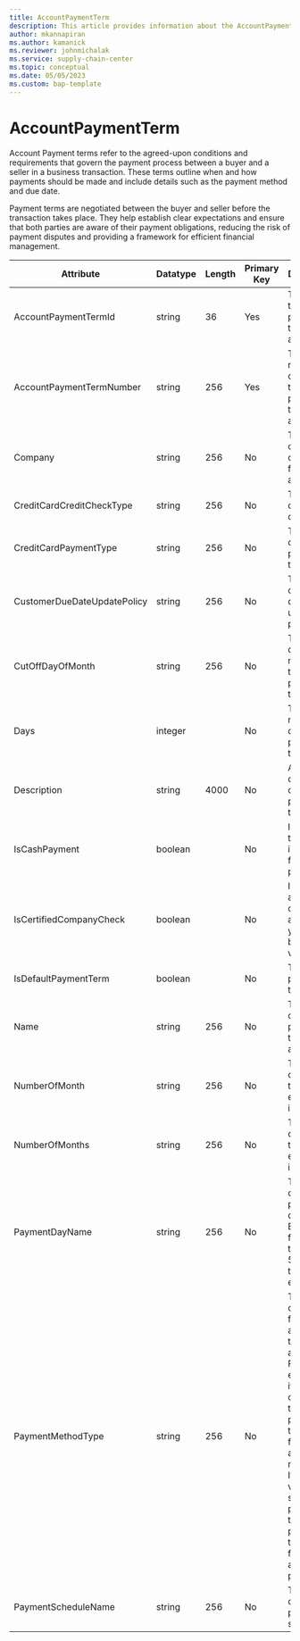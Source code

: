 ```yaml
---
title: AccountPaymentTerm
description: This article provides information about the AccountPaymentTerm entity.
author: mkannapiran
ms.author: kamanick
ms.reviewer: johnmichalak
ms.service: supply-chain-center
ms.topic: conceptual
ms.date: 05/05/2023
ms.custom: bap-template
---
```


# **AccountPaymentTerm**

Account Payment terms refer to the agreed-upon conditions and requirements that govern the payment process between a buyer and a seller in a business transaction. These terms outline when and how payments should be made and include details such as the payment method and due date. 

Payment terms are negotiated between the buyer and seller before the transaction takes place. They help establish clear expectations and ensure that both parties are aware of their payment obligations, reducing the risk of payment disputes and providing a framework for efficient financial management.



|	Attribute	|	Datatype	|	Length	|	Primary Key	|	Description	|
|---------------|--------|------|----------|-----------|
|	AccountPaymentTermId	|	string	|	36	|	Yes	|	The ID of the payment term for the account.	|
|	AccountPaymentTermNumber	|	string	|	256	|	Yes	|	The number or code for the payment term for the account.	|
|	Company	|	string	|	256	|	No	|	The name of the company for the account.	|
|	CreditCardCreditCheckType	|	string	|	256	|	No	|	The credit card credit check type.	|
|	CreditCardPaymentType	|	string	|	256	|	No	|	The credit card payment type.	|
|	CustomerDueDateUpdatePolicy	|	string	|	256	|	No	|	The customer due date update policy.	|
|	CutOffDayOfMonth	|	string	|	256	|	No	|	The cutoff day of month for the payment term.	|
|	Days	|	integer	|		|	No	|	The number of days in the payment term.	|
|	Description	|	string	|	4000	|	No	|	A description of the payment term.	|
|	IsCashPayment	|	boolean	|		|	No	|	Indicates if the account is enabled for cash payment.	|
|	IsCertifiedCompanyCheck	|	boolean	|		|	No	|	Is this account a certified account, yes or no boolean value	|
|	IsDefaultPaymentTerm	|	boolean	|		|	No	|	The default payment term.	|
|	Name	|	string	|	256	|	No	|	The name of the payment term for the account.	|
|	NumberOfMonth	|	string	|	256	|	No	|	The length of payment terms expressed in months. |
|	NumberOfMonths	|	string	|	256	|	No	|	The length of payment terms expressed in months..	|
|	PaymentDayName	|	string	|	256	|	No	|	The name of the payment day.	Example first day of the month, 5the day of the month etc. |
|	PaymentMethodType	|	string	|	256	|	No	|	The method of payment for this account or to this account. For example, if it's for a customer, then its payment terms are for accounts receivables. If it's for a vendor or service provider, then its payment terms are for accounts payables.	|
|	PaymentScheduleName	|	string	|	256	|	No	|	The name of the payment schedule.	|
